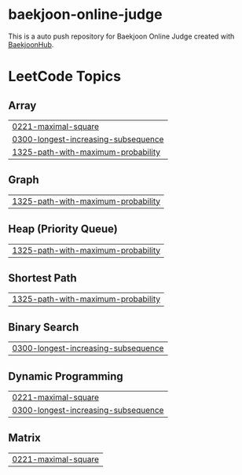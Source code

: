 # baekjoon-online-judge
This is a auto push repository for Baekjoon Online Judge created with [BaekjoonHub](https://github.com/BaekjoonHub/BaekjoonHub).

<!---LeetCode Topics Start-->
# LeetCode Topics
## Array
|  |
| ------- |
| [0221-maximal-square](https://github.com/ming-taro/baekjoon-online-judge/tree/master/0221-maximal-square) |
| [0300-longest-increasing-subsequence](https://github.com/ming-taro/baekjoon-online-judge/tree/master/0300-longest-increasing-subsequence) |
| [1325-path-with-maximum-probability](https://github.com/ming-taro/baekjoon-online-judge/tree/master/1325-path-with-maximum-probability) |
## Graph
|  |
| ------- |
| [1325-path-with-maximum-probability](https://github.com/ming-taro/baekjoon-online-judge/tree/master/1325-path-with-maximum-probability) |
## Heap (Priority Queue)
|  |
| ------- |
| [1325-path-with-maximum-probability](https://github.com/ming-taro/baekjoon-online-judge/tree/master/1325-path-with-maximum-probability) |
## Shortest Path
|  |
| ------- |
| [1325-path-with-maximum-probability](https://github.com/ming-taro/baekjoon-online-judge/tree/master/1325-path-with-maximum-probability) |
## Binary Search
|  |
| ------- |
| [0300-longest-increasing-subsequence](https://github.com/ming-taro/baekjoon-online-judge/tree/master/0300-longest-increasing-subsequence) |
## Dynamic Programming
|  |
| ------- |
| [0221-maximal-square](https://github.com/ming-taro/baekjoon-online-judge/tree/master/0221-maximal-square) |
| [0300-longest-increasing-subsequence](https://github.com/ming-taro/baekjoon-online-judge/tree/master/0300-longest-increasing-subsequence) |
## Matrix
|  |
| ------- |
| [0221-maximal-square](https://github.com/ming-taro/baekjoon-online-judge/tree/master/0221-maximal-square) |
<!---LeetCode Topics End-->